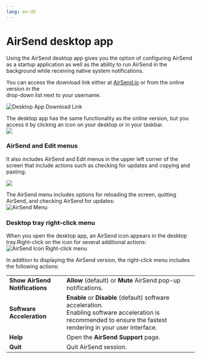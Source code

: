 ```yaml
---
lang: en-US
---
```


# AirSend desktop app

Using the AirSend desktop app gives you the option of configuring AirSend as a startup application as well as the ability to run AirSend in the background while receiving native system notifications.

You can access the download link either at [AirSend.io](/$replace) or from the online version in the  
drop-down list next to your username.

![Desktop App Download Link](../../assets/apps/airsend-desktop-app/desktop-app-download-link.png)  
  

The desktop app has the same functionality as the online version, but you access it by clicking an icon on your desktop or in your taskbar.  
![](../../assets/apps/airsend-desktop-app/as-icon.png)

### AirSend and Edit menus

It also includes AirSend and Edit menus in the upper left corner of the screen that include actions such as checking for updates and copying and pasting:  
  
![](../../assets/apps/airsend-desktop-app/as-desktop-options.png)  
  
The AirSend menu includes options for reloading the screen, quitting AirSend, and checking AirSend for updates:  
![AirSend Menu](../../assets/apps/airsend-desktop-app/air-send-menu.png)  
  

### Desktop tray right-click menu 

When you open the desktop app, an AirSend icon appears in the desktop tray.Right-click on the icon for several additional actions:  
![AirSend Icon Right-click menu](../../assets/apps/airsend-desktop-app/air-send-icon-right-click-menu.png)  
  
In addition to displaying the AirSend version, the right-click menu includes the following actions:

<table><colgroup><col><col></colgroup><tbody><tr><td><strong>Show AirSend Notifications</strong></td><td><strong>Allow </strong>(default) or <strong>Mute</strong> AirSend pop-up notifications.</td></tr><tr><td><strong>Software Acceleration</strong></td><td><strong>Enable</strong>&nbsp;or <strong>Disable </strong>(default)&nbsp;software acceleration.<br>Enabling software acceleration is recommended to ensure the fastest rendering in your user interface.</td></tr><tr><td><strong>Help</strong></td><td>Open the&nbsp;<strong>AirSend Support</strong> page.</td></tr><tr><td><strong>Quit</strong></td><td>Quit AirSend session.</td></tr></tbody></table>